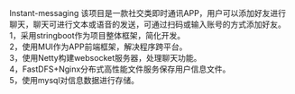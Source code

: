 Instant-messaging
该项目是一款社交类即时通讯APP，用户可以添加好友进行聊天，聊天可进行文本或语音的发送，可通过扫码或输入账号的方式添加好友。</br>
1，采用stringboot作为项目整体框架，简化开发。</br>
2，使用MUI作为APP前端框架，解决程序跨平台。</br>
3，使用Netty构建websocket服务器，处理聊天功能。</br>
4，FastDFS+Nginx分布式高性能文件服务保存用户信息文件。</br>
5，使用mysql对信息数据进行存储。</br>
